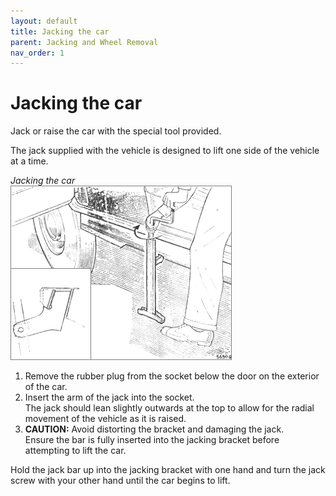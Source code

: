 ```yaml
---
layout: default
title: Jacking the car
parent: Jacking and Wheel Removal
nav_order: 1
---
```


# Jacking the car

Jack or raise the car with the special tool provided.

The jack supplied with the vehicle is designed to lift one side of the vehicle at a time.

*Jacking the car*  
![Jacking the car](/assets/images/JackWheel.png)  

1. Remove the rubber plug from the socket below the door on the exterior of the car.
2. Insert the arm of the jack into the socket.  
  The jack should lean slightly outwards at the top to allow for the radial movement of the vehicle as it is raised.
3. **CAUTION:** Avoid distorting the bracket and damaging the jack.  
  Ensure the bar is fully inserted into the jacking bracket before attempting to lift the car.

Hold the jack bar up into the jacking bracket with one hand and turn the jack screw with your other hand until the
car begins to lift.